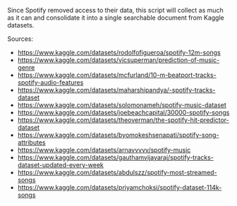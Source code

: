 Since Spotify removed access to their data, this script will collect as much as it can and consolidate it into a single searchable document from Kaggle datasets.

Sources:
- https://www.kaggle.com/datasets/rodolfofigueroa/spotify-12m-songs
- https://www.kaggle.com/datasets/vicsuperman/prediction-of-music-genre
- https://www.kaggle.com/datasets/mcfurland/10-m-beatport-tracks-spotify-audio-features
- https://www.kaggle.com/datasets/maharshipandya/-spotify-tracks-dataset
- https://www.kaggle.com/datasets/solomonameh/spotify-music-dataset
- https://www.kaggle.com/datasets/joebeachcapital/30000-spotify-songs
- https://www.kaggle.com/datasets/theoverman/the-spotify-hit-predictor-dataset
- https://www.kaggle.com/datasets/byomokeshsenapati/spotify-song-attributes
- https://www.kaggle.com/datasets/arnavvvvv/spotify-music
- https://www.kaggle.com/datasets/gauthamvijayaraj/spotify-tracks-dataset-updated-every-week
- https://www.kaggle.com/datasets/abdulszz/spotify-most-streamed-songs
- https://www.kaggle.com/datasets/priyamchoksi/spotify-dataset-114k-songs

